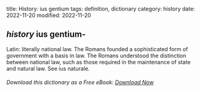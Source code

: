 title: History: ius gentium
tags: definition, dictionary
category: history
date: 2022-11-20
modified: 2022-11-20

## _history_  ius gentium-
Latin: literally national law.  The Romans
founded a sophisticated form of government with a basis in law.  The
Romans understood the distinction between national law, such as those
required in the maintenance of state and natural law. See   ius
naturale.


###### Download *this* dictionary as a Free eBook: [Download Now]({static}static/SerfHistoryDictionary.pdf)

